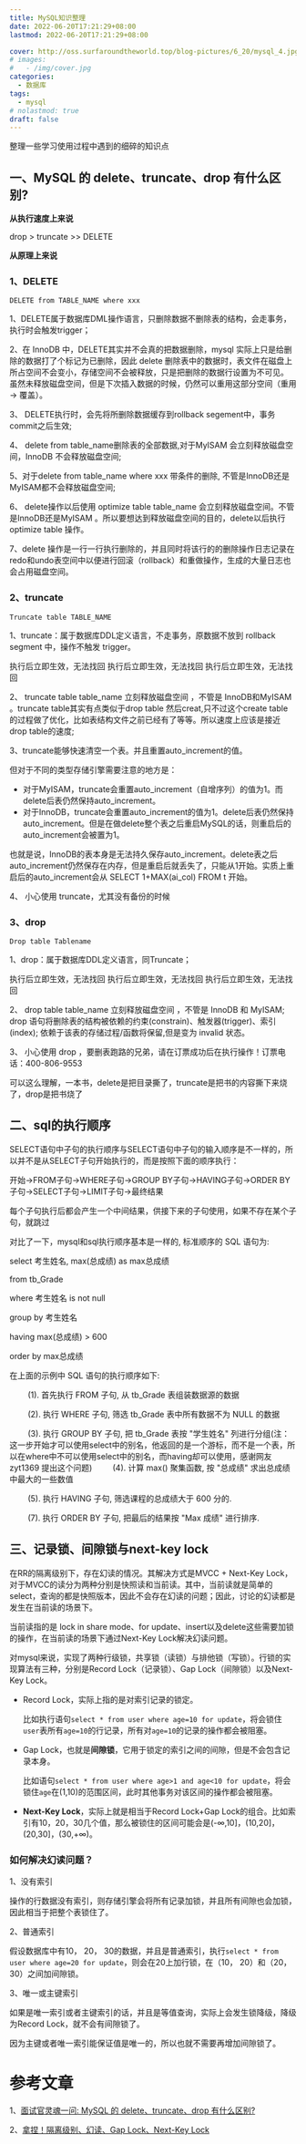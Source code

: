 ```yaml
---
title: MySQL知识整理
date: 2022-06-20T17:21:29+08:00
lastmod: 2022-06-20T17:21:29+08:00

cover: http://oss.surfaroundtheworld.top/blog-pictures/6_20/mysql_4.jpg
# images:
#   - /img/cover.jpg
categories:
  - 数据库
tags:
  - mysql
# nolastmod: true
draft: false
---
```


整理一些学习使用过程中遇到的细碎的知识点

<!--more-->

##  一、MySQL 的 delete、truncate、drop 有什么区别?

**从执行速度上来说**

drop > truncate >> DELETE

**从原理上来说**

### **1、DELETE**

```text
DELETE from TABLE_NAME where xxx
```

1、DELETE属于数据库DML操作语言，只删除数据不删除表的结构，会走事务，执行时会触发trigger；

2、在 InnoDB 中，DELETE其实并不会真的把数据删除，mysql 实际上只是给删除的数据打了个标记为已删除，因此 delete 删除表中的数据时，表文件在磁盘上所占空间不会变小，存储空间不会被释放，只是把删除的数据行设置为不可见。 虽然未释放磁盘空间，但是下次插入数据的时候，仍然可以重用这部分空间（重用 → 覆盖）。

3、 DELETE执行时，会先将所删除数据缓存到rollback segement中，事务commit之后生效;

4、 delete from table_name删除表的全部数据,对于MyISAM 会立刻释放磁盘空间，InnoDB 不会释放磁盘空间;

5、对于delete from table_name where xxx 带条件的删除, 不管是InnoDB还是MyISAM都不会释放磁盘空间;

6、 delete操作以后使用 optimize table table_name 会立刻释放磁盘空间。不管是InnoDB还是MyISAM 。所以要想达到释放磁盘空间的目的，delete以后执行optimize table 操作。

7、delete 操作是一行一行执行删除的，并且同时将该行的的删除操作日志记录在redo和undo表空间中以便进行回滚（rollback）和重做操作，生成的大量日志也会占用磁盘空间。

### **2、truncate**

```text
Truncate table TABLE_NAME
```

1、truncate：属于数据库DDL定义语言，不走事务，原数据不放到 rollback segment 中，操作不触发 trigger。

执行后立即生效，无法找回 执行后立即生效，无法找回 执行后立即生效，无法找回

2、 truncate table table_name 立刻释放磁盘空间 ，不管是 InnoDB和MyISAM 。truncate table其实有点类似于drop table 然后creat,只不过这个create table 的过程做了优化，比如表结构文件之前已经有了等等。所以速度上应该是接近drop table的速度;

3、truncate能够快速清空一个表。并且重置auto_increment的值。

但对于不同的类型存储引擎需要注意的地方是：

- 对于MyISAM，truncate会重置auto_increment（自增序列）的值为1。而delete后表仍然保持auto_increment。
- 对于InnoDB，truncate会重置auto_increment的值为1。delete后表仍然保持auto_increment。但是在做delete整个表之后重启MySQL的话，则重启后的auto_increment会被置为1。

也就是说，InnoDB的表本身是无法持久保存auto_increment。delete表之后auto_increment仍然保存在内存，但是重启后就丢失了，只能从1开始。实质上重启后的auto_increment会从 SELECT 1+MAX(ai_col) FROM t 开始。

4、 小心使用 truncate，尤其没有备份的时候

### **3、drop**

```text
Drop table Tablename
```

1、drop：属于数据库DDL定义语言，同Truncate；

执行后立即生效，无法找回 执行后立即生效，无法找回 执行后立即生效，无法找回

2、 drop table table_name 立刻释放磁盘空间 ，不管是 InnoDB 和 MyISAM; drop 语句将删除表的结构被依赖的约束(constrain)、触发器(trigger)、索引(index); 依赖于该表的存储过程/函数将保留,但是变为 invalid 状态。

3、 小心使用 drop ，要删表跑路的兄弟，请在订票成功后在执行操作！订票电话：400-806-9553

可以这么理解，一本书，delete是把目录撕了，truncate是把书的内容撕下来烧了，drop是把书烧了

## 二、sql的执行顺序

SELECT语句中子句的执行顺序与SELECT语句中子句的输入顺序是不一样的，所以并不是从SELECT子句开始执行的，而是按照下面的顺序执行： 

开始->FROM子句->WHERE子句->GROUP BY子句->HAVING子句->ORDER BY子句->SELECT子句->LIMIT子句->最终结果 

每个子句执行后都会产生一个中间结果，供接下来的子句使用，如果不存在某个子句，就跳过 

对比了一下，mysql和sql执行顺序基本是一样的, 标准顺序的 SQL 语句为: 

select 考生姓名, max(总成绩) as max总成绩 

from tb_Grade 

where 考生姓名 is not null 

group by 考生姓名 

having max(总成绩) > 600 

order by max总成绩 

 在上面的示例中 SQL 语句的执行顺序如下: 

　　 (1). 首先执行 FROM 子句, 从 tb_Grade 表组装数据源的数据 

　　 (2). 执行 WHERE 子句, 筛选 tb_Grade 表中所有数据不为 NULL 的数据 

　　 (3). 执行 GROUP BY 子句, 把 tb_Grade 表按 "学生姓名" 列进行分组(注：这一步开始才可以使用select中的别名，他返回的是一个游标，而不是一个表，所以在where中不可以使用select中的别名，而having却可以使用，感谢网友  zyt1369  提出这个问题)
　　 (4). 计算 max() 聚集函数, 按 "总成绩" 求出总成绩中最大的一些数值 

　　 (5). 执行 HAVING 子句, 筛选课程的总成绩大于 600 分的. 

　　 (7). 执行 ORDER BY 子句, 把最后的结果按 "Max 成绩" 进行排序. 

## 三、记录锁、间隙锁与next-key lock

在RR的隔离级别下，存在幻读的情况。其解决方式是MVCC + Next-Key Lock，对于MVCC的读分为两种分别是快照读和当前读。其中，当前读就是简单的select，查询的都是快照版本，因此不会存在幻读的问题；因此，讨论的幻读都是发生在当前读的场景下。

当前读指的是 lock in share mode、for update、insert以及delete这些需要加锁的操作，在当前读的场景下通过Next-Key Lock解决幻读问题。

对mysql来说，实现了两种行级锁，共享锁（读锁）与排他锁（写锁）。行锁的实现算法有三种，分别是Record Lock（记录锁）、Gap Lock（间隙锁）以及Next-Key Lock。

- Record Lock，实际上指的是对索引记录的锁定。

  比如执行语句`select * from user where age=10 for update`，将会锁住`user`表所有`age=10`的行记录，所有对`age=10`的记录的操作都会被阻塞。

- Gap Lock，也就是**间隙锁**，它用于锁定的索引之间的间隙，但是不会包含记录本身。

  比如语句`select * from user where age>1 and age<10 for update`，将会锁住`age`在(1,10)的范围区间，此时其他事务对该区间的操作都会被阻塞。

- **Next-Key Lock**，实际上就是相当于Record Lock+Gap Lock的组合。比如索引有10，20，30几个值，那么被锁住的区间可能会是(-∞,10]，(10,20]，(20,30]，(30,+∞)。

### 如何解决幻读问题？

1、没有索引

操作的行数据没有索引，则存储引擎会将所有记录加锁，并且所有间隙也会加锁，因此相当于把整个表锁住了。

2、普通索引

假设数据库中有10， 20， 30的数据，并且是普通索引，执行`select * from user where age=20 for update`，则会在20上加行锁，在（10， 20）和（20， 30）之间加间隙锁。

3、唯一或主键索引

如果是唯一索引或者主键索引的话，并且是等值查询，实际上会发生锁降级，降级为Record Lock，就不会有间隙锁了。

因为主键或者唯一索引能保证值是唯一的，所以也就不需要再增加间隙锁了。

# 参考文章

1、[面试官灵魂一问: MySQL 的 delete、truncate、drop 有什么区别?](https://zhuanlan.zhihu.com/p/270331768)

2、[拿捏！隔离级别、幻读、Gap Lock、Next-Key Lock](https://zhuanlan.zhihu.com/p/402591869)

